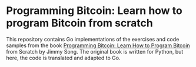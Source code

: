 # Programming Bitcoin: Learn how to program Bitcoin from scratch

This repository contains Go implementations of the exercises and code samples from the book [Programming Bitcoin: Learn How to Program Bitcoin](https://www.amazon.com/Programming-Bitcoin-Learn-Program-Scratch/dp/1492031496) from Scratch by Jimmy Song. The original book is written for Python, but here, the code is translated and adapted to Go.
